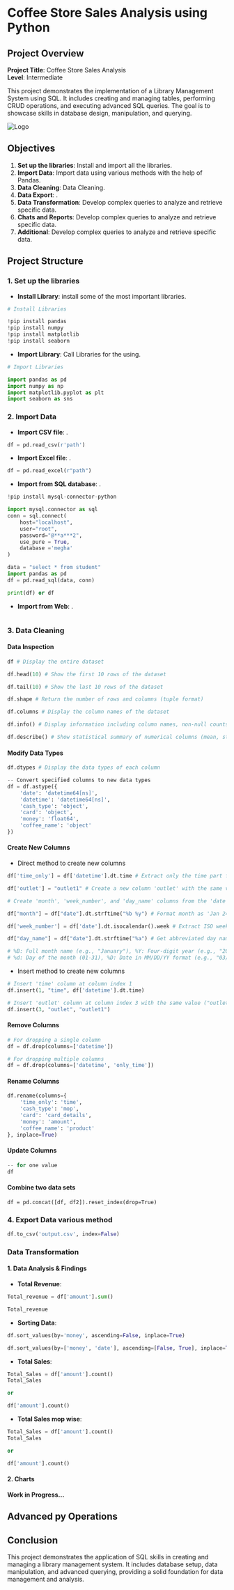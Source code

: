 # Coffee Store Sales Analysis using Python

## Project Overview

**Project Title**: Coffee Store Sales Analysis  
**Level**: Intermediate  

This project demonstrates the implementation of a Library Management System using SQL. It includes creating and managing tables, performing CRUD operations, and executing advanced SQL queries. The goal is to showcase skills in database design, manipulation, and querying.

![Logo](Logo.jpg)

## Objectives

1. **Set up the libraries**: Install and import all the libraries.
2. **Import Data**: Import data using various methods with the help of Pandas.
3. **Data Cleaning**: Data Cleaning.
4. **Data Export**: .
5. **Data Transformation**: Develop complex queries to analyze and retrieve specific data.
6. **Chats and Reports**: Develop complex queries to analyze and retrieve specific data.
7. **Additional**: Develop complex queries to analyze and retrieve specific data.

## Project Structure

### 1. Set up the libraries

- **Install Library**: install some of the most important libraries.
```python
# Install Libraries

!pip install pandas
!pip install numpy
!pip install matplotlib
!pip install seaborn
```    
- **Import Library**: Call Libraries for the using.

```python
# Import Libraries

import pandas as pd
import numpy as np
import matplotlib.pyplot as plt
import seaborn as sns
```

### 2. Import Data

- **Import CSV file**: .
```python
df = pd.read_csv(r'path')
```
- **Import Excel file**: .
```python
df = pd.read_excel(r"path")
```
- **Import from SQL database**: .
```python
!pip install mysql-connector-python

import mysql.connector as sql
conn = sql.connect(
    host="localhost",
    user="root",
    password="@**a***2",
    use_pure = True,
    database ='megha'
)

data = "select * from student"
import pandas as pd
df = pd.read_sql(data, conn)

print(df) or df
```
- **Import from Web**: .
```python

```

### 3. Data Cleaning

#### Data Inspection

```python
df # Display the entire dataset

df.head(10) # Show the first 10 rows of the dataset

df.tail(10) # Show the last 10 rows of the dataset

df.shape # Return the number of rows and columns (tuple format)

df.columns # Display the column names of the dataset

df.info() # Display information including column names, non-null counts, data types, and memory usage

df.describe() # Show statistical summary of numerical columns (mean, std, min, max, etc.)
```
#### Modify Data Types

```python
df.dtypes # Display the data types of each column

-- Convert specified columns to new data types
df = df.astype({
    'date': 'datetime64[ns]',
    'datetime': 'datetime64[ns]',
    'cash_type': 'object',
    'card': 'object',
    'money': 'float64',
    'coffee_name': 'object'
})
```
#### Create New Columns

- Direct method to create new columns
```python
df['time_only'] = df['datetime'].dt.time # Extract only the time part from the 'datetime' column

df['outlet'] = "outlet1" # Create a new column 'outlet' with the same value ("outlet1") for all rows

# Create 'month', 'week_number', and 'day_name' columns from the 'date' column

df["month"] = df["date"].dt.strftime("%b %y") # Format month as 'Jan 24' (short month name and year) 

df['week_number'] = df['date'].dt.isocalendar().week # Extract ISO week number

df["day_name"] = df["date"].dt.strftime("%a") # Get abbreviated day name (e.g., 'Fri')

# %B: Full month name (e.g., "January"), %Y: Four-digit year (e.g., "2024"), 
# %d: Day of the month (01-31), %D: Date in MM/DD/YY format (e.g., "03/15/24")
```
- Insert method to create new columns
```python
# Insert 'time' column at column index 1
df.insert(1, "time", df['datetime'].dt.time)

# Insert 'outlet' column at column index 3 with the same value ("outlet1") for all rows
df.insert(3, "outlet", "outlet1")
```

#### Remove Columns
```python
# For dropping a single column
df = df.drop(columns=['datetime'])

# For dropping multiple columns
df = df.drop(columns=['datetime', 'only_time'])
```

#### Rename Columns
```python
df.rename(columns={
    'time_only': 'time', 
    'cash_type': 'mop', 
    'card': 'card_details', 
    'money': 'amount', 
    'coffee_name': 'product'
}, inplace=True)
```

#### Update Columns
```python
-- for one value
df
```

#### Combine two data sets
```
df = pd.concat([df, df2]).reset_index(drop=True)
```

### 4. Export Data various method 

```python
df.to_csv('output.csv', index=False)
```

### Data Transformation

#### 1. Data Analysis & Findings

- **Total Revenue**:

```python
Total_revenue = df['amount'].sum()

Total_revenue
```

- **Sorting Data**:

```python
df.sort_values(by='money', ascending=False, inplace=True)

df.sort_values(by=['money', 'date'], ascending=[False, True], inplace=True)
```

- **Total Sales**:

```python
Total_Sales = df['amount'].count()
Total_Sales

or

df['amount'].count()
```

- **Total Sales mop wise**:

```python
Total_Sales = df['amount'].count()
Total_Sales

or

df['amount'].count()
```

#### 2. Charts
**Work in Progress...**
## Advanced py Operations

## Conclusion

This project demonstrates the application of SQL skills in creating and managing a library management system. It includes database setup, data manipulation, and advanced querying, providing a solid foundation for data management and analysis.

